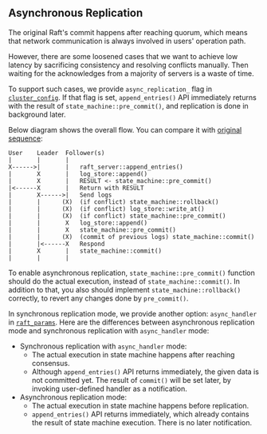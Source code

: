 Asynchronous Replication
------------------------

The original Raft's commit happens after reaching quorum, which means that network communication is always involved in users' operation path.

However, there are some loosened cases that we want to achieve low latency by sacrificing consistency and resolving conflicts manually. Then waiting for the acknowledges from a majority of servers is a waste of time.

To support such cases, we provide `async_replication_` flag in [`cluster_config`](../include/cluster_config.hxx). If that flag is set, `append_entries()` API immediately returns with the result of `state_machine::pre_commit()`, and replication is done in background later.

Below diagram shows the overall flow. You can compare it with [original sequence](replication_flow.md):
```
User    Leader  Follower(s)
|       |       |
X------>|       |   raft_server::append_entries()
|       X       |   log_store::append()
|       X       |   RESULT <- state_machine::pre_commit()
|<------X       |   Return with RESULT
|       X------>|   Send logs
|       |      (X)  (if conflict) state_machine::rollback()
|       |      (X)  (if conflict) log_store::write_at()
|       |      (X)  (if conflict) state_machine::pre_commit()
|       |       X   log_store::append()
|       |       X   state_machine::pre_commit()
|       |      (X)  (commit of previous logs) state_machine::commit()
|       |<------X   Respond
|       X       |   state_machine::commit()
|       |       |
```

To enable asynchronous replication, `state_machine::pre_commit()` function should do the actual execution, instead of `state_machine::commit()`. In addition to that, you also should implement `state_machine::rollback()` correctly, to revert any changes done by `pre_commit()`.

In synchronous replication mode, we provide another option: `async_handler` in [`raft_params`](../include/raft_params.hxx). Here are the differences between asynchronous replication mode and synchronous replication with `async_handler` mode:

* Synchronous replication with `async_handler` mode:
    * The actual execution in state machine happens after reaching consensus.
    * Although `append_entries()` API returns immediately, the given data is not committed yet. The result of `commit()` will be set later, by invoking user-defined handler as a notification.
* Asynchronous replication mode:
    * The actual execution in state machine happens before replication.
    * `append_entries()` API returns immediately, which already contains the result of state machine execution. There is no later notification.
